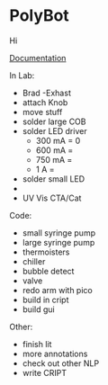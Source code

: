 # PolyBot

Hi

[Documentation](https://dylanwal.github.io/PolyBot/)


In Lab:
* Brad -Exhast
* attach Knob
* move stuff
* solder large COB
* solder LED driver
    * 300 mA  = 0
    * 600 mA = 
    * 750 mA =
    * 1 A =
* solder small LED
* 
* UV Vis CTA/Cat


Code:
* small syringe pump
* large syringe pump
* thermoisters
* chiller 
* bubble detect
* valve
* redo arm with pico
* build in cript
* build gui

Other:
* finish lit
* more annotations
* check out other NLP
* write CRIPT

